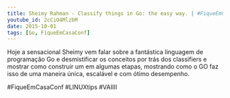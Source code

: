 ```yaml
---
title: Sheimy Rahman - Classify things in Go: the easy way. | #FiqueEmCasaConf
youtube_id: 2cCiO4MlzbM
date: 2015-10-01
tags: [Go, FiqueEmCasaConf]
---
```



Hoje a sensacional Sheimy vem falar sobre a fantástica linguagem de programação Go e desmistificar os conceitos por trás dos classifiers e mostrar como construir um em algumas etapas, mostrando como o GO faz isso de uma maneira única, escalável e com ótimo desempenho.

#FiqueEmCasaConf #LINUXtips #VAIIII

